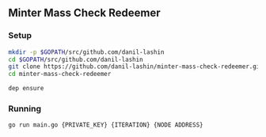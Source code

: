 ## Minter Mass Check Redeemer

### Setup

```bash
mkdir -p $GOPATH/src/github.com/danil-lashin
cd $GOPATH/src/github.com/danil-lashin
git clone https://github.com/danil-lashin/minter-mass-check-redeemer.git
cd minter-mass-check-redeemer

dep ensure
```


### Running 

```bash
go run main.go {PRIVATE_KEY} {ITERATION} {NODE ADDRESS}
```